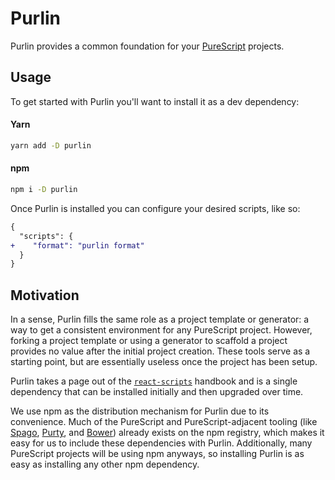 # Purlin

Purlin provides a common foundation for your [PureScript](https://www.purescript.org/) projects.

## Usage

To get started with Purlin you'll want to install it as a dev dependency:

#### Yarn

```sh
yarn add -D purlin
```

#### npm

```sh
npm i -D purlin
```

Once Purlin is installed you can configure your desired scripts, like so:

```diff json
{
  "scripts": {
+    "format": "purlin format"
  }
}
```

## Motivation

In a sense, Purlin fills the same role as a project template or generator: a way to get a consistent environment for any PureScript project. However, forking a project template or using a generator to scaffold a project provides no value after the initial project creation. These tools serve as a starting point, but are essentially useless once the project has been setup.

Purlin takes a page out of the [`react-scripts`](https://github.com/facebook/create-react-app/tree/master/packages/react-scripts) handbook and is a single dependency that can be installed initially and then upgraded over time.

We use npm as the distribution mechanism for Purlin due to its convenience. Much of the PureScript and PureScript-adjacent tooling (like [Spago](https://github.com/purescript/spago), [Purty](https://gitlab.com/joneshf/purty), and [Bower](https://bower.io/)) already exists on the npm registry, which makes it easy for us to include these dependencies with Purlin. Additionally, many PureScript projects will be using npm anyways, so installing Purlin is as easy as installing any other npm dependency.
